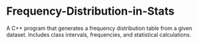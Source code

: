 # Frequency-Distribution-in-Stats
A C++ program that generates a frequency distribution table from a given dataset. Includes class intervals, frequencies, and statistical calculations.
